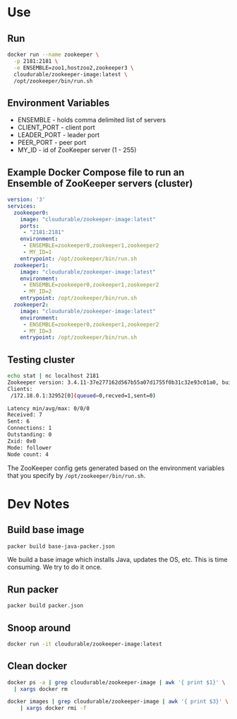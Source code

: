 
# Use
## Run
```sh
docker run --name zookeeper \
  -p 2181:2181 \
  -e ENSEMBLE=zoo1,hostzoo2,zookeeper3 \
  cloudurable/zookeeper-image:latest \
  /opt/zookeeper/bin/run.sh
```


## Environment Variables

* ENSEMBLE - holds comma delimited list of servers
* CLIENT_PORT - client port
* LEADER_PORT - leader port
* PEER_PORT - peer port
* MY_ID - id of ZooKeeper server (1 - 255)


## Example Docker Compose file to run an Ensemble of ZooKeeper servers (cluster)

```yaml
version: '3'
services:
  zookeeper0:
    image: "cloudurable/zookeeper-image:latest"
    ports:
     - "2181:2181"
    environment:
     - ENSEMBLE=zookeeper0,zookeeper1,zookeeper2
     - MY_ID=1
    entrypoint: /opt/zookeeper/bin/run.sh
  zookeeper1:
    image: "cloudurable/zookeeper-image:latest"
    environment:
     - ENSEMBLE=zookeeper0,zookeeper1,zookeeper2
     - MY_ID=2
    entrypoint: /opt/zookeeper/bin/run.sh
  zookeeper2:
    image: "cloudurable/zookeeper-image:latest"
    environment:
     - ENSEMBLE=zookeeper0,zookeeper1,zookeeper2
     - MY_ID=3
    entrypoint: /opt/zookeeper/bin/run.sh


```

## Testing cluster
```sh
echo stat | nc localhost 2181
Zookeeper version: 3.4.11-37e277162d567b55a07d1755f0b31c32e93c01a0, built on 11/01/2017 18:06 GMT
Clients:
 /172.18.0.1:32952[0](queued=0,recved=1,sent=0)

Latency min/avg/max: 0/0/0
Received: 7
Sent: 6
Connections: 1
Outstanding: 0
Zxid: 0x0
Mode: follower
Node count: 4
```

The ZooKeeper config gets generated based on the environment variables that you specify by
`/opt/zookeeper/bin/run.sh`.



# Dev Notes




## Build base image
```sh
packer build base-java-packer.json
```

We build a base image which installs Java, updates the OS, etc.
This is time consuming. We try to do it once.

## Run packer
```sh
packer build packer.json
```

## Snoop around
```sh
docker run -it cloudurable/zookeeper-image:latest

```

## Clean docker

```sh
docker ps -a | grep cloudurable/zookeeper-image | awk '{ print $1}' \
  | xargs docker rm

docker images | grep cloudurable/zookeeper-image | awk '{ print $3}' \
    | xargs docker rmi -f
```
